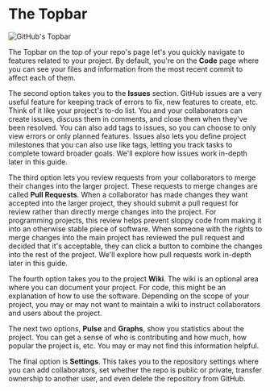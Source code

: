 # The Topbar

![GitHub's Topbar](../images/github-right-sidebar.png)

The Topbar on the top of your repo's page let's you quickly navigate to features related to your project. By default, you're on the **Code** page where you can see your files and information from the most recent commit to affect each of them.

The second option takes you to the **Issues** section. GitHub issues are a very useful feature for keeping track of errors to fix, new features to create, etc. Think of it like your project's to-do list. You and your collaborators can create issues, discuss them in comments, and close them when they've been resolved. You can also add tags to issues, so you can choose to only view errors or only planned features. Issues also lets you define project milestones that you can also use like tags, letting you track tasks to complete toward broader goals. We'll explore how issues work in-depth later in this guide.

The third option lets you review requests from your collaborators to merge their changes into the larger project. These requests to merge changes are called **Pull Requests**. When a collaborator has made changes they want accepted into the larger project, they should submit a pull request for review rather than directly merge changes into the project. For programming projects, this review helps prevent sloppy code from making it into an otherwise stable piece of software. When someone with the rights to merge changes into the main project has reviewed the pull request and decided that it's acceptable, they can click a button to combine the changes into the rest of the project. We'll explore how pull requests work in-depth later in this guide.

The fourth option takes you to the project **Wiki**. The wiki is an optional area where you can document your project. For code, this might be an explanation of how to use the software. Depending on the scope of your project, you may or may not want to maintain a wiki to instruct collaborators and users about the project.

The next two options, **Pulse** and **Graphs**, show you statistics about the project. You can get a sense of who is contributing and how much, how popular the project is, etc. You may or may not find this information helpful.

The final option is **Settings**. This takes you to the repository settings where you can add collaborators, set whether the repo is public or private, transfer ownership to another user, and even delete the repository from GitHub.
